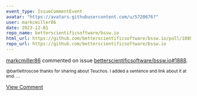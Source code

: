 ```yaml
---
event_type: IssueCommentEvent
avatar: "https://avatars.githubusercontent.com/u/5720676?"
user: markcmiller86
date: 2023-12-01
repo_name: betterscientificsoftware/bssw.io
html_url: https://github.com/betterscientificsoftware/bssw.io/pull/1888
repo_url: https://github.com/betterscientificsoftware/bssw.io
---
```


<a href='https://github.com/markcmiller86' target='_blank'>markcmiller86</a> commented on issue <a href='https://github.com/betterscientificsoftware/bssw.io/pull/1888' target='_blank'>betterscientificsoftware/bssw.io#1888</a>.

<small>@bartlettroscoe thanks for sharing about Teuchos. I added a sentence and link about it at end....</small>

<a href='https://github.com/betterscientificsoftware/bssw.io/pull/1888' target='_blank'>View Comment</a>